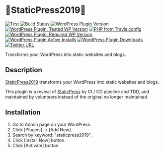 # 🗽StaticPress2019🗿

[![Test](https://github.com/yukihiko-shinoda/staticpress2019/workflows/Test/badge.svg)](https://github.com/yukihiko-shinoda/staticpress2019/actions?query=workflow%3ATest)
[![Build Status](https://app.travis-ci.com/yukihiko-shinoda/staticpress2019.svg?branch=master)](https://app.travis-ci.com/yukihiko-shinoda/staticpress2019)
[![WordPress Plugin Version](https://img.shields.io/wordpress/plugin/v/staticpress2019)](https://wordpress.org/plugins/staticpress2019/)
[![WordPress Plugin: Tested WP Version](https://img.shields.io/wordpress/plugin/tested/staticpress2019)](https://app.travis-ci.com/yukihiko-shinoda/staticpress2019)
[![PHP from Travis config](https://img.shields.io/travis/php-v/yukihiko-shinoda/staticpress2019/master)](https://app.travis-ci.com/yukihiko-shinoda/staticpress2019)
[![WordPress Plugin: Required WP Version](https://img.shields.io/wordpress/plugin/wp-version/staticpress2019)](https://app.travis-ci.com/yukihiko-shinoda/staticpress2019)
[![WordPress Plugin Active Installs](https://img.shields.io/wordpress/plugin/installs/staticpress2019)](https://wordpress.org/plugins/staticpress2019/advanced/)
[![WordPress Plugin Downloads](https://img.shields.io/wordpress/plugin/dm/staticpress2019)](https://wordpress.org/plugins/staticpress2019/advanced/)
[![Twitter URL](https://img.shields.io/twitter/url?style=social&url=https%3A%2F%2Fgithub.com%2Fyukihiko-shinoda%2Fstaticpress2019)](http://twitter.com/share?text=StaticPress2019&url=https://github.com/yukihiko-shinoda/staticpress2019&hashtags=staticpress)

Transforms your WordPress into static websites and blogs.

## Description

[StaticPress2019](https://wordpress.org/plugins/staticpress2019/) transforms your WordPress into static websites and blogs.

This plugin is a revival of [StaticPress](https://wordpress.org/plugins/staticpress/) by CI / CD pipeline and TDD, and maintained by volunteers instead of the original no longer maintained.

## Installation

1. Go to Admin page on your WordPress.
2. Click [Plugins] -> [Add New].
3. Search by keyword: "staticpress2019".
4. Click [Install Now] button.
5. Click [Activate] button.
